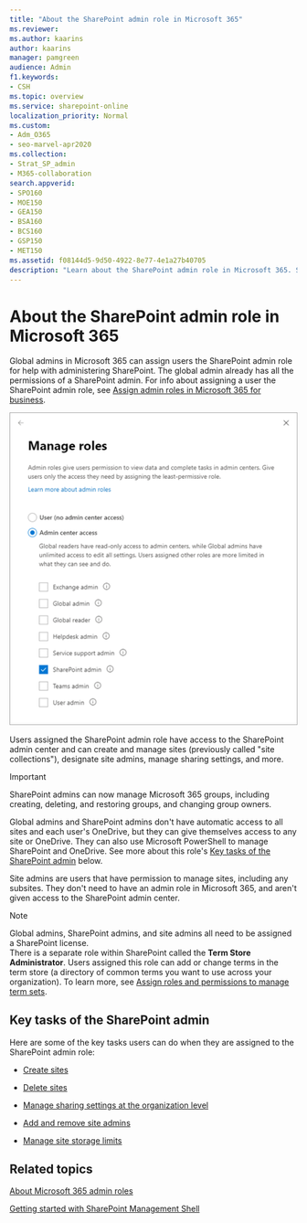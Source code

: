 ```yaml
---
title: "About the SharePoint admin role in Microsoft 365"
ms.reviewer: 
ms.author: kaarins
author: kaarins
manager: pamgreen
audience: Admin
f1.keywords:
- CSH
ms.topic: overview
ms.service: sharepoint-online
localization_priority: Normal
ms.custom: 
- Adm_O365
- seo-marvel-apr2020
ms.collection:  
- Strat_SP_admin
- M365-collaboration
search.appverid:
- SPO160
- MOE150
- GEA150
- BSA160
- BCS160
- GSP150
- MET150
ms.assetid: f08144d5-9d50-4922-8e77-4e1a27b40705
description: "Learn about the SharePoint admin role in Microsoft 365. SharePoint admins administer SharePoint and OneDrive in your organization."
---
```


# About the SharePoint admin role in Microsoft 365

Global admins in Microsoft 365 can assign users the SharePoint admin role for help with administering SharePoint. The global admin already has all the permissions of a SharePoint admin. For info about assigning a user the SharePoint admin role, see [Assign admin roles in Microsoft 365 for business](/office365/admin/add-users/assign-admin-roles).

   ![Manage admin roles in the Microsoft 365 admin center](media/sharepoint-admin-role.png)
  
Users assigned the SharePoint admin role have access to the SharePoint admin center and can create and manage sites (previously called "site collections"), designate site admins, manage sharing settings, and more. 

> [!IMPORTANT]
> SharePoint admins can now manage Microsoft 365 groups, including creating, deleting, and restoring groups, and changing group owners.

Global admins and SharePoint admins don't have automatic access to all sites and each user's OneDrive, but they can give themselves access to any site or OneDrive. They can also use Microsoft PowerShell to manage SharePoint and OneDrive. See more about this role's [Key tasks of the SharePoint admin](sharepoint-admin-role.md#BK_KeyTasks) below. 
  
Site admins are users that have permission to manage sites, including any subsites. They don't need to have an admin role in Microsoft 365, and aren't given access to the SharePoint admin center. 
  
> [!NOTE]
> Global admins, SharePoint admins, and site admins all need to be assigned a SharePoint license. <br>There is a separate role within SharePoint called the **Term Store Administrator**. Users assigned this role can add or change terms in the term store (a directory of common terms you want to use across your organization). To learn more, see [Assign roles and permissions to manage term sets](assign-roles-and-permissions-to-manage-term-sets.md). 
  
## Key tasks of the SharePoint admin
<a name="BK_KeyTasks"> </a>

Here are some of the key tasks users can do when they are assigned to the SharePoint admin role: 
  
- [Create sites](create-site-collection.md)
    
- [Delete sites](delete-site-collection.md)
    
- [Manage sharing settings at the organization level](turn-external-sharing-on-or-off.md)
    
- [Add and remove site admins](manage-site-collection-administrators.md)
    
- [Manage site storage limits](manage-site-collection-storage-limits.md)

    
  
## Related topics
<a name="BK_KeyTasks"> </a>

[About Microsoft 365 admin roles](/office365/admin/add-users/about-admin-roles)
  
[Getting started with SharePoint Management Shell](/powershell/sharepoint/sharepoint-online/connect-sharepoint-online)

